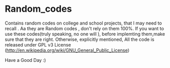 Random_codes
============

Contains random codes on college and school projects, that I may need to recall .
Aa they are Random codes , don't rely on them 100%. If you want to use these codes(truly speaking, no one will ), before 
implemting them,make sure that they are right.
Otherwise, explicitly mentioned, All the code is released under GPL v3 License (http://en.wikipedia.org/wiki/GNU_General_Public_License)

Have a Good Day :)
